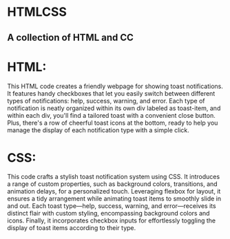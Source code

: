 # HTMLCSS
## A collection of HTML and CC

# HTML:

This HTML code creates a friendly webpage for showing toast notifications. It features handy checkboxes that let you easily switch between different types of notifications: help, success, warning, and error. Each type of notification is neatly organized within its own div labeled as toast-item, and within each div, you'll find a tailored toast with a convenient close button. Plus, there's a row of cheerful toast icons at the bottom, ready to help you manage the display of each notification type with a simple click. 

# CSS:

This code crafts a stylish toast notification system using CSS. It introduces a range of custom properties, such as background colors, transitions, and animation delays, for a personalized touch. Leveraging flexbox for layout, it ensures a tidy arrangement while animating toast items to smoothly slide in and out. Each toast type—help, success, warning, and error—receives its distinct flair with custom styling, encompassing background colors and icons. Finally, it incorporates checkbox inputs for effortlessly toggling the display of toast items according to their type.